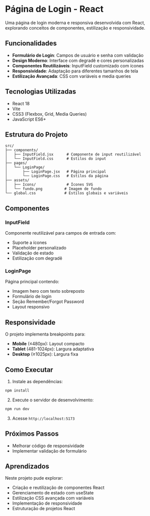# Página de Login - React

Uma página de login moderna e responsiva desenvolvida com React, explorando conceitos de componentes, estilização e responsividade.

## Funcionalidades

- **Formulário de Login**: Campos de usuário e senha com validação
- **Design Moderno**: Interface com degradê e cores personalizadas
- **Componentes Reutilizáveis**: InputField customizado com ícones
- **Responsividade**: Adaptação para diferentes tamanhos de tela
- **Estilização Avançada**: CSS com variáveis e media queries

## Tecnologias Utilizadas

- React 18
- Vite
- CSS3 (Flexbox, Grid, Media Queries)
- JavaScript ES6+

## Estrutura do Projeto

```
src/
├── components/
│   ├── InputField.jsx      # Componente de input reutilizável
│   └── InputField.css      # Estilos do input
├── pages/
│   └── LoginPage/
│       ├── LoginPage.jsx   # Página principal
│       └── LoginPage.css   # Estilos da página
├── assets/
│   ├── Icons/              # Ícones SVG
│   └── fundo.png          # Imagem de fundo
└── global.css             # Estilos globais e variáveis
```

## Componentes

### InputField
Componente reutilizável para campos de entrada com:
- Suporte a ícones
- Placeholder personalizado
- Validação de estado
- Estilização com degradê

### LoginPage
Página principal contendo:
- Imagem hero com texto sobreposto
- Formulário de login
- Seção Remember/Forgot Password
- Layout responsivo

## Responsividade

O projeto implementa breakpoints para:
- **Mobile** (≤480px): Layout compacto
- **Tablet** (481-1024px): Largura adaptativa
- **Desktop** (≥1025px): Largura fixa

## Como Executar

1. Instale as dependências:
```bash
npm install
```

2. Execute o servidor de desenvolvimento:
```bash
npm run dev
```

3. Acesse `http://localhost:5173`

## Próximos Passos

- Melhorar código de responsividade 
- Implementar validação de formulário


## Aprendizados

Neste projeto pude explorar:
- Criação e reutilização de componentes React
- Gerenciamento de estado com useState
- Estilização CSS avançada com variáveis
- Implementação de responsividade
- Estruturação de projetos React
